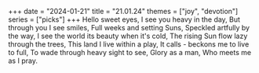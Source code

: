+++
date = "2024-01-21"
title = "21.01.24"
themes = ["joy", "devotion"]
series = ["picks"]
+++
Hello sweet eyes, 
I see you heavy in the day,
But through you I see smiles,
Full weeks and setting Suns,
Speckled artfully by the way,
I see the world its beauty when it's cold,
The rising Sun flow lazy through the trees,
This land I live within a play,
It calls - beckons me to live to full,
To wade through heavy sight to see,
Glory as a man, 
Who meets me as I pray.
